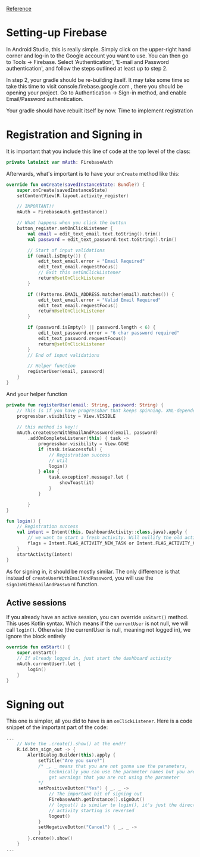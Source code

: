 [Reference](https://www.youtube.com/watch?v=ylqOGRZNEKs&list=PLk7v1Z2rk4hhUCFBSnVTECda_MdTp3GnQ&index=1)

# Setting-up Firebase
In Android Studio, this is really simple. Simply click on the upper-right hand corner and log-in to the Google account you want to use. You can then go to Tools -> Firebase. Select 'Authentication', 'E-mail and Password authentication', and follow the steps outlined at least up to step 2. 

In step 2, your gradle should be re-building itself. It may take some time so take this time to visit console.firebase.google.com , there you should be opening your project. Go to Authentication -> Sign-in method, and enable Email/Password authentication. 

Your gradle should have rebuilt itself by now. Time to implement registration

# Registration and Signing in
It is important that you include this line of code at the top level of the class:
```kotlin
private lateinit var mAuth: FirebaseAuth
```

Afterwards, what's important is to have your `onCreate` method like this:
```kotlin
override fun onCreate(savedInstanceState: Bundle?) {
    super.onCreate(savedInstanceState)
    setContentView(R.layout.activity_register)

    // IMPORTANT!!
    mAuth = FirebaseAuth.getInstance()

    // What happens when you click the button
    button_register.setOnClickListener {
        val email = edit_text_email.text.toString().trim()
        val password = edit_text_password.text.toString().trim()

        // Start of input validations
        if (email.isEmpty()) {
            edit_text_email.error = "Email Required"
            edit_text_email.requestFocus()
            // Exit this setOnClickListener
            return@setOnClickListener
        }

        if (!Patterns.EMAIL_ADDRESS.matcher(email).matches()) {
            edit_text_email.error = "Valid Email Required"
            edit_text_email.requestFocus()
            return@setOnClickListener
        }

        if (password.isEmpty() || password.length < 6) {
            edit_text_password.error = "6 char password required"
            edit_text_password.requestFocus()
            return@setOnClickListener
        }
        // End of input validations

        // Helper function
        registerUser(email, password)
    }
}
```

And your helper function
```kotlin
private fun registerUser(email: String, password: String) {
    // This is if you have progressbar that keeps spinning. XML-dependent
    progressbar.visibility = View.VISIBLE
    
    // this method is key!!
    mAuth.createUserWithEmailAndPassword(email, password)
        .addOnCompleteListener(this) { task ->
            progressbar.visibility = View.GONE
            if (task.isSuccessful) {
                // Registration success
                // util
                login()
            } else {
                task.exception?.message?.let {
                    showToast(it)
                }
            }

        }
}

fun login() {
    // Registration success
    val intent = Intent(this, DashboardActivity::class.java).apply {
        // we want to start a fresh activity. Will nullify the old activity (can't go back)
        flags = Intent.FLAG_ACTIVITY_NEW_TASK or Intent.FLAG_ACTIVITY_CLEAR_TASK
    }
    startActivity(intent)
}
```

As for signing in, it should be mostly similar. The only difference is that instead of `createUserWithEmailAndPassword`, you will use the `signInWithEmailAndPassword` function. 

## Active sessions
If you already have an active session, you can override `onStart()` method. This uses Kotlin syntax. Which means if the `currentUser` is not null, we will call `login()`. Otherwise (the currentUser is null, meaning not logged in), we ignore the block entirely
```kotlin
override fun onStart() {
    super.onStart()
    // If already logged in, just start the dashboard activity
    mAuth.currentUser?.let {
        login()
    }
}
```

# Signing out
This one is simpler, all you did to have is an `onClickListener`. Here is a code snippet of the important part of the code:
```kotlin
...
    // Note the .create().show() at the end!!
    R.id.btn_sign_out -> {
        AlertDialog.Builder(this).apply {
            setTitle("Are you sure?")
            /* _, _ means that you are not gonna use the parameters,
                technically you can use the parameter names but you are gonna
                get warnings that you are not using the parameter
            */
            setPositiveButton("Yes") { _, _ ->
                // The important bit of signing out
                FirebaseAuth.getInstance().signOut()
                // logout() is similar to login(), it's just the direction of
                // activity starting is reversed
                logout()
            }
            setNegativeButton("Cancel") { _, _ ->
            }
        }.create().show()
    }
...
```
